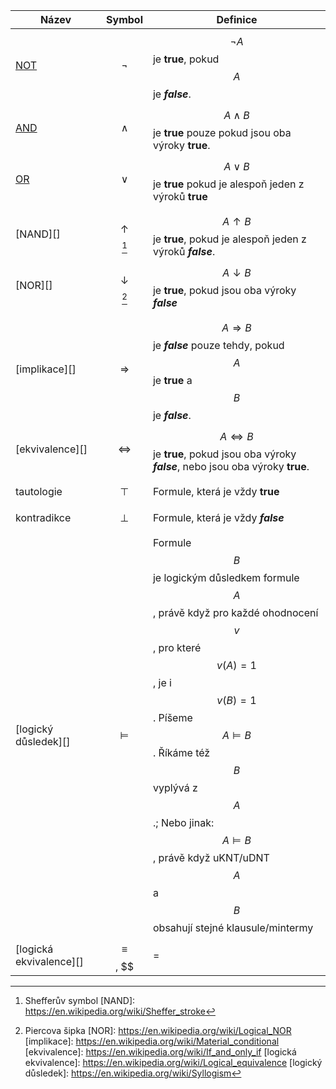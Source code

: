 Název                   | Symbol              | Definice
---                     | :-:                 | ---
[NOT][]                 | $$\lnot$$           | $$\neg A$$ je **true**, pokud $$A$$ je _**false**_.
[AND][]                 | $$\land$$           | $$A \land B$$ je **true** pouze pokud jsou oba výroky **true**.
[OR][]                  | $$\lor$$            | $$A \lor B$$ je **true** pokud je alespoň jeden z výroků **true**
                        |                     |
[NAND][]                | $$\uparrow$$[^1]        | $$A \uparrow B$$ je **true**, pokud je alespoň jeden z výroků _**false**_.
[NOR][]             | $$\downarrow$$[^2]      | $$A \downarrow B$$ je **true**, pokud jsou oba výroky _**false**_
                        |                     |
[implikace][]           | $$\Rightarrow$$     | $$A \Rightarrow B$$ je _**false**_ pouze tehdy, pokud $$A$$ je **true** a $$B$$ je _**false**_.
[ekvivalence][]         | $$\Leftrightarrow$$ | $$A \Leftrightarrow B$$  je **true**, pokud jsou oba výroky _**false**_, nebo jsou oba výroky **true**.
                        |                     |
tautologie              | $$\top$$            | Formule, která je vždy **true**
kontradikce             | $$\bot$$            | Formule, která je vždy **_false_**
                        |                     |
[logický důsledek][]    | $$\models$$         | Formule $$B$$ je logickým důsledkem formule $$A$$, právě když pro každé ohodnocení $$v$$, pro které $$v(A) = 1$$, je i $$v(B) = 1$$. Píšeme $$A \models B$$. Říkáme též $$B$$ vyplývá z $$A$$.; Nebo jinak: $$A \models B$$, právě když uKNT/uDNT $$A$$ a $$B$$ obsahují stejné klausule/mintermy
[logická ekvivalence][] | $$\equiv$$, $$|=|$$ | Formule $$A$$ a $$B$$ jsou logicky ekvivalentní právě tehdy, když pro každé ohodnocení $$v$$ je $$v(A) = v(B)$$. Píšeme $$A \equiv B$$.; Nebo jinak: $$A \equiv B$$, právě když všechny klausule/mintermy v uKNT/uDNT $$A$$ jsou obsaženy i v uKNT/uDNT $$B$$

[NOT]: https://en.wikipedia.org/wiki/Negation
[AND]: https://en.wikipedia.org/wiki/Logical_conjunction
[OR]: https://en.wikipedia.org/wiki/Logical_disjunction
[^1]: Shefferův symbol
[NAND]: https://en.wikipedia.org/wiki/Sheffer_stroke
[^2]: Piercova šipka
[NOR]: https://en.wikipedia.org/wiki/Logical_NOR
[implikace]: https://en.wikipedia.org/wiki/Material_conditional
[ekvivalence]: https://en.wikipedia.org/wiki/If_and_only_if
[logická ekvivalence]: https://en.wikipedia.org/wiki/Logical_equivalence
[logický důsledek]: https://en.wikipedia.org/wiki/Syllogism